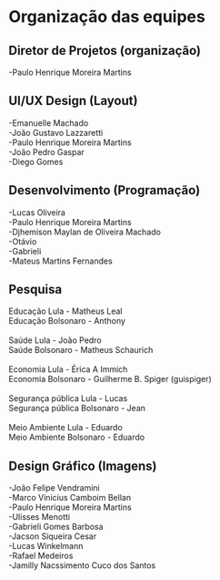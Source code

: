 # Organização das equipes

## Diretor de Projetos (organização)
-Paulo Henrique Moreira Martins

## UI/UX Design (Layout)
-Emanuelle Machado
<br />
-João Gustavo Lazzaretti
<br />
-Paulo Henrique Moreira Martins
<br />
-João Pedro Gaspar
<br />
-Diego Gomes

## Desenvolvimento (Programação)
-Lucas Oliveira
<br />
-Paulo Henrique Moreira Martins
<br />
-Djhemison Maylan de Oliveira Machado
<br />
-Otávio
<br />
-Gabrieli
<br />
-Mateus Martins Fernandes

## Pesquisa
Educação Lula - Matheus Leal
<br />
Educação Bolsonaro - Anthony
<br />
<br />
Saúde Lula - João Pedro
<br />
Saúde Bolsonaro - Matheus Schaurich
<br />
<br />
Economia Lula - Érica A Immich
<br />
Economia Bolsonaro - Guilherme B. Spiger (guispiger)
<br />
<br />
Segurança pública Lula - Lucas
<br />
Segurança pública Bolsonaro - Jean
<br />
<br />
Meio Ambiente Lula - Eduardo
<br />
Meio Ambiente Bolsonaro - Eduardo

## Design Gráfico (Imagens)
-João Felipe Vendramini
<br />
-Marco Vinicius Camboim Bellan
<br />
-Paulo Henrique Moreira Martins
<br />
-Ulisses Menotti
<br />
-Gabrieli Gomes Barbosa
<br />
-Jacson Siqueira Cesar
<br />
-Lucas Winkelmann
<br />
-Rafael Medeiros
<br />
-Jamilly Nacssimento Cuco dos Santos
